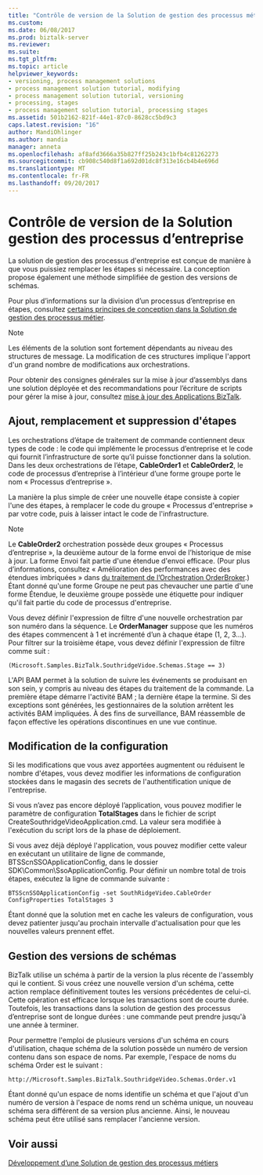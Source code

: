 ```yaml
---
title: "Contrôle de version de la Solution de gestion des processus métier | Documents Microsoft"
ms.custom: 
ms.date: 06/08/2017
ms.prod: biztalk-server
ms.reviewer: 
ms.suite: 
ms.tgt_pltfrm: 
ms.topic: article
helpviewer_keywords:
- versioning, process management solutions
- process management solution tutorial, modifying
- process management solution tutorial, versioning
- processing, stages
- process management solution tutorial, processing stages
ms.assetid: 501b2162-821f-44e1-87c0-8628cc5bd9c3
caps.latest.revision: "16"
author: MandiOhlinger
ms.author: mandia
manager: anneta
ms.openlocfilehash: af8afd3666a35b827ff25b243c1bfb4c81262273
ms.sourcegitcommit: cb908c540d8f1a692d01dc8f313e16cb4b4e696d
ms.translationtype: MT
ms.contentlocale: fr-FR
ms.lasthandoff: 09/20/2017
---
```

# <a name="versioning-the-business-process-management-solution"></a>Contrôle de version de la Solution gestion des processus d’entreprise
La solution de gestion des processus d'entreprise est conçue de manière à que vous puissiez remplacer les étapes si nécessaire. La conception propose également une méthode simplifiée de gestion des versions de schémas.  
  
 Pour plus d’informations sur la division d’un processus d’entreprise en étapes, consultez [certains principes de conception dans la Solution de gestion des processus métier](../core/some-design-principles-in-the-business-process-management-solution.md).  
  
> [!NOTE]
>  Les éléments de la solution sont fortement dépendants au niveau des structures de message. La modification de ces structures implique l'apport d'un grand nombre de modifications aux orchestrations.  
  
 Pour obtenir des consignes générales sur la mise à jour d’assemblys dans une solution déployée et des recommandations pour l’écriture de scripts pour gérer la mise à jour, consultez [mise à jour des Applications BizTalk](../core/updating-biztalk-applications.md).  
  
## <a name="adding-replacing-or-removing-stages"></a>Ajout, remplacement et suppression d'étapes  
 Les orchestrations d’étape de traitement de commande contiennent deux types de code : le code qui implémente le processus d’entreprise et le code qui fournit l’infrastructure de sorte qu’il puisse fonctionner dans la solution. Dans les deux orchestrations de l’étape, **CableOrder1** et **CableOrder2**, le code de processus d’entreprise à l’intérieur d’une forme groupe porte le nom « Processus d’entreprise ».  
  
 La manière la plus simple de créer une nouvelle étape consiste à copier l'une des étapes, à remplacer le code du groupe « Processus d'entreprise » par votre code, puis à laisser intact le code de l'infrastructure.  
  
> [!NOTE]
>  Le **CableOrder2** orchestration possède deux groupes « Processus d’entreprise », la deuxième autour de la forme envoi de l’historique de mise à jour. La forme Envoi fait partie d'une étendue d'envoi efficace. (Pour plus d’informations, consultez « Amélioration des performances avec des étendues imbriquées » dans [du traitement de l’Orchestration OrderBroker](../core/processing-in-the-orderbroker-orchestration.md).) Étant donné qu'une forme Groupe ne peut pas chevaucher une partie d'une forme Étendue, le deuxième groupe possède une étiquette pour indiquer qu'il fait partie du code de processus d'entreprise.  
  
 Vous devez définir l'expression de filtre d'une nouvelle orchestration par son numéro dans la séquence. Le **OrderManager** suppose que les numéros des étapes commencent à 1 et incrémenté d’un à chaque étape (1, 2, 3...). Pour filtrer sur la troisième étape, vous devez définir l'expression de filtre comme suit :  
  
 `(Microsoft.Samples.BizTalk.SouthridgeVidoe.Schemas.Stage == 3)`  
  
 L'API BAM permet à la solution de suivre les événements se produisant en son sein, y compris au niveau des étapes du traitement de la commande. La première étape démarre l'activité BAM ; la dernière étape la termine. Si des exceptions sont générées, les gestionnaires de la solution arrêtent les activités BAM impliquées. À des fins de surveillance, BAM réassemble de façon effective les opérations discontinues en une vue continue.  
  
## <a name="changing-configuration"></a>Modification de la configuration  
 Si les modifications que vous avez apportées augmentent ou réduisent le nombre d'étapes, vous devez modifier les informations de configuration stockées dans le magasin des secrets de l'authentification unique de l'entreprise.  
  
 Si vous n’avez pas encore déployé l’application, vous pouvez modifier le paramètre de configuration **TotalStages** dans le fichier de script CreateSouthridgeVideoApplication.cmd. La valeur sera modifiée à l'exécution du script lors de la phase de déploiement.  
  
 Si vous avez déjà déployé l'application, vous pouvez modifier cette valeur en exécutant un utilitaire de ligne de commande, BTSScnSSOApplicationConfig, dans le dossier SDK\Common\SsoApplicationConfig. Pour définir un nombre total de trois étapes, exécutez la ligne de commande suivante :  
  
 `BTSScnSSOApplicationConfig -set SouthRidgeVideo.CableOrder ConfigProperties TotalStages 3`  
  
 Étant donné que la solution met en cache les valeurs de configuration, vous devez patienter jusqu'au prochain intervalle d'actualisation pour que les nouvelles valeurs prennent effet.  
  
## <a name="versioning-schemas"></a>Gestion des versions de schémas  
 BizTalk utilise un schéma à partir de la version la plus récente de l'assembly qui le contient. Si vous créez une nouvelle version d'un schéma, cette action remplace définitivement toutes les versions précédentes de celui-ci. Cette opération est efficace lorsque les transactions sont de courte durée. Toutefois, les transactions dans la solution de gestion des processus d’entreprise sont de longue durées : une commande peut prendre jusqu'à une année à terminer.  
  
 Pour permettre l'emploi de plusieurs versions d'un schéma en cours d'utilisation, chaque schéma de la solution possède un numéro de version contenu dans son espace de noms. Par exemple, l'espace de noms du schéma Order est le suivant :  
  
```  
http://Microsoft.Samples.BizTalk.SouthridgeVideo.Schemas.Order.v1  
```  
  
 Étant donné qu'un espace de noms identifie un schéma et que l'ajout d'un numéro de version à l'espace de noms rend un schéma unique, un nouveau schéma sera différent de sa version plus ancienne. Ainsi, le nouveau schéma peut être utilisé sans remplacer l'ancienne version.  
  
## <a name="see-also"></a>Voir aussi  
 [Développement d’une Solution de gestion des processus métiers](../core/developing-a-business-process-management-solution.md)